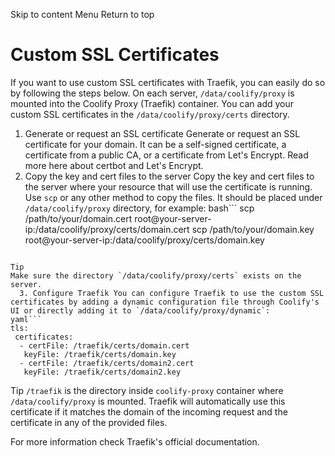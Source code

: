 Skip to content
Menu
Return to top
# Custom SSL Certificates ​
If you want to use custom SSL certificates with Traefik, you can easily do so by following the steps below.
On each server, `/data/coolify/proxy` is mounted into the Coolify Proxy (Traefik) container.
You can add your custom SSL certificates in the `/data/coolify/proxy/certs` directory.
  1. Generate or request an SSL certificate Generate or request an SSL certificate for your domain. It can be a self-signed certificate, a certificate from a public CA, or a certificate from Let's Encrypt.
Read more here about certbot and Let's Encrypt.
  2. Copy the key and cert files to the server Copy the key and cert files to the server where your resource that will use the certificate is running. Use `scp` or any other method to copy the files.
It should be placed under `/data/coolify/proxy` directory, for example:
bash```
scp /path/to/your/domain.cert root@your-server-ip:/data/coolify/proxy/certs/domain.cert
scp /path/to/your/domain.key root@your-server-ip:/data/coolify/proxy/certs/domain.key
```

Tip
Make sure the directory `/data/coolify/proxy/certs` exists on the server.
  3. Configure Traefik You can configure Traefik to use the custom SSL certificates by adding a dynamic configuration file through Coolify's UI or directly adding it to `/data/coolify/proxy/dynamic`:
yaml```
tls:
 certificates:
  - certFile: /traefik/certs/domain.cert
   keyFile: /traefik/certs/domain.key
  - certFile: /traefik/certs/domain2.cert
   keyFile: /traefik/certs/domain2.key
```

Tip
`/traefik` is the directory inside `coolify-proxy` container where `/data/coolify/proxy` is mounted.
Traefik will automatically use this certificate if it matches the domain of the incoming request and the certificate in any of the provided files.


For more information check Traefik's official documentation.
